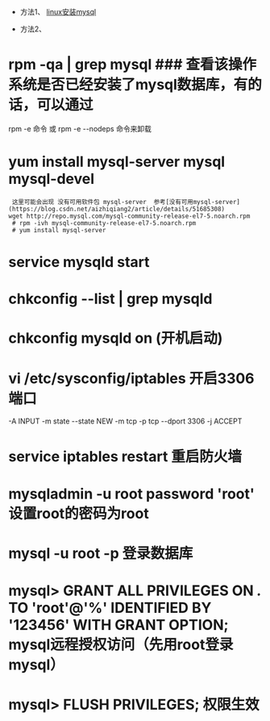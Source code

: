 - 方法1、
[linux安装mysql](https://www.cnblogs.com/bookwed/p/5896619.html)

- 方法2、
# rpm -qa | grep mysql  ### 查看该操作系统是否已经安装了mysql数据库，有的话，可以通过
rpm -e 命令 或 rpm -e --nodeps 命令来卸载

# yum install mysql-server mysql mysql-devel
````
 这里可能会出现 没有可用软件包 mysql-server  参考[没有可用mysql-server](https://blog.csdn.net/aizhiqiang2/article/details/51685308)
wget http://repo.mysql.com/mysql-community-release-el7-5.noarch.rpm
 # rpm -ivh mysql-community-release-el7-5.noarch.rpm
 # yum install mysql-server
 ````

# service mysqld start

# chkconfig  --list | grep mysqld

# chkconfig mysqld on (开机启动)

# vi /etc/sysconfig/iptables  开启3306端口
-A INPUT -m state --state NEW -m tcp -p tcp --dport 3306 -j ACCEPT
# service iptables restart  重启防火墙
# mysqladmin  -u root password 'root'  设置root的密码为root
# mysql -u root -p  登录数据库

# mysql> GRANT ALL PRIVILEGES ON *.* TO 'root'@'%' IDENTIFIED BY '123456' WITH GRANT OPTION;  mysql远程授权访问（先用root登录mysql）

# mysql> FLUSH PRIVILEGES; 权限生效

